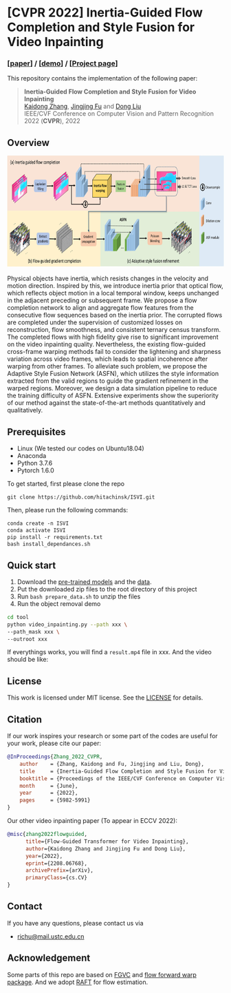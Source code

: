 # [CVPR 2022] Inertia-Guided Flow Completion and Style Fusion for Video Inpainting

### [[paper](https://openaccess.thecvf.com/content/CVPR2022/papers/Zhang_Inertia-Guided_Flow_Completion_and_Style_Fusion_for_Video_Inpainting_CVPR_2022_paper.pdf)] / [[demo](https://www.youtube.com/watch?v=dHuFDPDWkYc)] / [[Project page](https://hitachinsk.github.io/publication/2022-06-01-Inertia-Guided-Flow-Completion-and-Style-Fusion-for-Video-Inpainting)]

This repository contains the implementation of the following paper:
> **Inertia-Guided Flow Completion and Style Fusion for Video Inpainting**<br>
> [Kaidong Zhang](https://hitachinsk.github.io/), [Jingjing Fu](https://www.microsoft.com/en-us/research/people/jifu/) and [Dong Liu](https://faculty.ustc.edu.cn/dongeliu/)<br>
>  IEEE/CVF Conference on Computer Vision and Pattern Recognition 2022 (**CVPR**), 2022<br>


## Overview
<img src="materials/pipeline_isvi.jpg" height="260px"/> 

Physical objects have inertia, which resists changes in the velocity and motion direction. Inspired by this, we introduce inertia prior that optical flow, which reflects object motion in a local temporal window, keeps unchanged in the adjacent preceding or subsequent frame. We propose a flow completion network to align and aggregate flow features from the consecutive flow sequences based on the inertia prior. The corrupted flows are completed under the supervision of customized losses on reconstruction, flow smoothness, and consistent ternary census transform. The completed flows with high fidelity give rise to significant improvement on the video inpainting quality. Nevertheless, the existing flow-guided cross-frame warping methods fail to consider the lightening and sharpness variation across video frames, which leads to spatial incoherence after warping from other frames. To alleviate such problem, we propose the Adaptive Style Fusion Network (ASFN), which utilizes the style information extracted from the valid regions to guide the gradient refinement in the warped regions. Moreover, we design a data simulation pipeline to reduce the training difficulty of ASFN.  Extensive experiments show the superiority of our method against the state-of-the-art methods quantitatively and qualitatively.

## Prerequisites

- Linux (We tested our codes on Ubuntu18.04)
- Anaconda
- Python 3.7.6
- Pytorch 1.6.0

To get started, first please clone the repo
```
git clone https://github.com/hitachinsk/ISVI.git
```
Then, please run the following commands:
```
conda create -n ISVI
conda activate ISVI
pip install -r requirements.txt
bash install_dependances.sh
```

## Quick start
1. Download the [pre-trained models](https://drive.google.com/file/d/1YCsyGcsaZ5yvMQjMAwLDRWfWXA0fSHel/view?usp=sharing) and the [data](https://drive.google.com/file/d/1aDhC78P0bD9GrKl9mjikyRnRomjeS22h/view?usp=sharing).
2. Put the downloaded zip files to the root directory of this project
3. Run `bash prepare_data.sh` to unzip the files
4. Run the object removal demo
```bash
cd tool
python video_inpainting.py --path xxx \
--path_mask xxx \
--outroot xxx
```
If everythings works, you will find a `result.mp4` file in xxx. And the video should be like:

## License
This work is licensed under MIT license. See the [LICENSE](LICENSE) for details.

## Citation
If our work inspires your research or some part of the codes are useful for your work, please cite our paper:
```bibtex
@InProceedings{Zhang_2022_CVPR,
    author    = {Zhang, Kaidong and Fu, Jingjing and Liu, Dong},
    title     = {Inertia-Guided Flow Completion and Style Fusion for Video Inpainting},
    booktitle = {Proceedings of the IEEE/CVF Conference on Computer Vision and Pattern Recognition (CVPR)},
    month     = {June},
    year      = {2022},
    pages     = {5982-5991}
}
```

Our other video inpainting paper (To appear in ECCV 2022):
```bibtex
@misc{zhang2022flowguided,
      title={Flow-Guided Transformer for Video Inpainting}, 
      author={Kaidong Zhang and Jingjing Fu and Dong Liu},
      year={2022},
      eprint={2208.06768},
      archivePrefix={arXiv},
      primaryClass={cs.CV}
}
```

## Contact
If you have any questions, please contact us via 
- richu@mail.ustc.edu.cn

## Acknowledgement
Some parts of this repo are based on [FGVC](https://github.com/vt-vl-lab/FGVC) and [flow forward warp package](https://github.com/lizhihao6/Forward-Warp).  And we adopt [RAFT](https://github.com/princeton-vl/RAFT) for flow estimation. 



